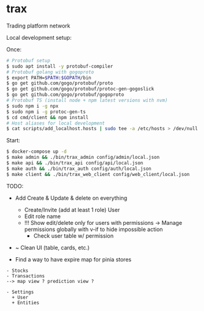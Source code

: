 # trax

Trading platform network

Local development setup:

Once:

```sh
# Protobuf setup
$ sudo apt install -y protobuf-compiler
# Protobuf golang with gogoproto
$ export PATH=$PATH:$GOPATH/bin
$ go get github.com/gogo/protobuf/proto
$ go get github.com/gogo/protobuf/protoc-gen-gogoslick
$ go get github.com/gogo/protobuf/gogoproto
# Protobuf TS (install node + npm latest versions with nvm)
$ sudo npm i -g npx
$ sudo npm i -g protoc-gen-ts
$ cd cmd/client && npm install
# Host aliases for local development
$ cat scripts/add_localhost.hosts | sudo tee -a /etc/hosts > /dev/null
```

Start:

```sh
$ docker-compose up -d
$ make admin && ./bin/trax_admin config/admin/local.json
$ make api && ./bin/trax_api config/api/local.json
$ make auth && ./bin/trax_auth config/auth/local.json
$ make client && ./bin/trax_web_client config/web_client/local.json
```

TODO:

- Add Create & Update & delete on everything

  - Create/Invite (add at least 1 role) User
  - Edit role name
  - !!! Show edit/delete only for users with permissions -> Manage permissions globally with v-if to hide impossible action
    + Check user table w/ permission

- ~ Clean UI (table, cards, etc.)

- Find a way to have expire map for pinia stores

```
- Stocks
- Transactions
--> map view ? prediction view ?

- Settings
  + User
  + Entities

```
